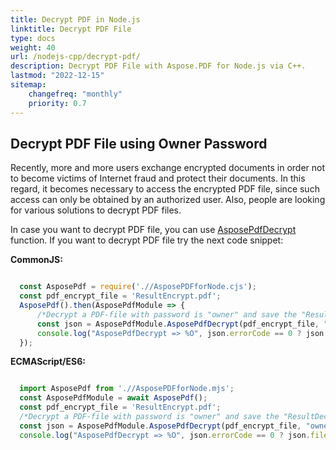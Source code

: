 ```yaml
---
title: Decrypt PDF in Node.js
linktitle: Decrypt PDF File
type: docs
weight: 40
url: /nodejs-cpp/decrypt-pdf/
description: Decrypt PDF File with Aspose.PDF for Node.js via C++.
lastmod: "2022-12-15"
sitemap:
    changefreq: "monthly"
    priority: 0.7
---
```


## Decrypt PDF File using Owner Password

Recently, more and more users exchange encrypted documents in order not to become victims of Internet fraud and protect their documents.
In this regard, it becomes necessary to access the encrypted PDF file, since such access can only be obtained by an authorized user. Also, people are looking for various solutions to decrypt PDF files. 

In case you want to decrypt PDF file, you can use [AsposePdfDecrypt](https://reference.aspose.com/pdf/nodejs-cpp/security/asposepdfdecrypt/) function. 
If you want to decrypt PDF file try the next code snippet:

**CommonJS:**

```cjs

  const AsposePdf = require('.//AsposePDFforNode.cjs');
  const pdf_encrypt_file = 'ResultEncrypt.pdf';
  AsposePdf().then(AsposePdfModule => {
      /*Decrypt a PDF-file with password is "owner" and save the "ResultDecrypt.pdf"*/
      const json = AsposePdfModule.AsposePdfDecrypt(pdf_encrypt_file, "owner", "ResultDecrypt.pdf");
      console.log("AsposePdfDecrypt => %O", json.errorCode == 0 ? json.fileNameResult : json.errorText);
  });
```

**ECMAScript/ES6:**

```mjs

  import AsposePdf from './/AsposePDFforNode.mjs';
  const AsposePdfModule = await AsposePdf();
  const pdf_encrypt_file = 'ResultEncrypt.pdf';
  /*Decrypt a PDF-file with password is "owner" and save the "ResultDecrypt.pdf"*/
  const json = AsposePdfModule.AsposePdfDecrypt(pdf_encrypt_file, "owner", "ResultDecrypt.pdf");
  console.log("AsposePdfDecrypt => %O", json.errorCode == 0 ? json.fileNameResult : json.errorText);
```